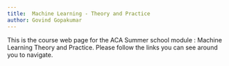 ```yaml
---
title:	Machine Learning - Theory and Practice
author: Govind Gopakumar
---
```


This is the course web page for the ACA Summer school module : Machine Learning
Theory and Practice. Please follow the links you can see around you to navigate.

